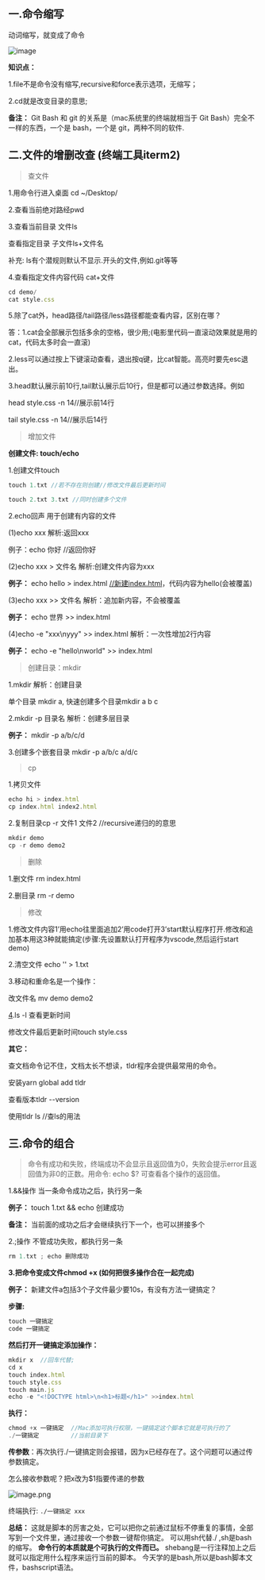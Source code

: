 ## **一.命令缩写**

动词缩写，就变成了命令

![image](https://upload-images.jianshu.io/upload_images/21487050-8980442a6672bb54.jpg?imageMogr2/auto-orient/strip%7CimageView2/2/w/1240)

**知识点：**

1.file不是命令没有缩写,recursive和force表示选项，无缩写；

2.cd就是改变目录的意思;

**备注：**
Git Bash 和 git 的关系是（mac系统里的终端就相当于 Git Bash）完全不一样的东西，一个是 bash，一个是 git，两种不同的软件.

## **二.文件的增删改查 (终端工具iterm2)**
> 查文件

1.用命令行进入桌面 cd ~/Desktop/

2.查看当前绝对路经pwd

3.查看当前目录 文件ls

查看指定目录 子文件ls+文件名

补充: ls有个潜规则默认不显示.开头的文件,例如.git等等

4.查看指定文件内容代码 cat+文件

```js
cd demo/
cat style.css
```

5.除了cat外，head路径/tail路径/less路径都能查看内容，区别在哪？

答：1.cat会全部展示包括多余的空格，很少用;(电影里代码一直滚动效果就是用的cat，代码太多时会一直滚)

2.less可以通过按上下键滚动查看，退出按q键，比cat智能。高亮时要先esc退出。

3.head默认展示前10行,tail默认展示后10行，但是都可以通过参数选择。例如

head style.css -n 14//展示前14行

tail style.css -n 14//展示后14行

> 增加文件

**创建文件: touch/echo**

1.创建文件touch
```js
touch 1.txt //若不存在则创建//修改文件最后更新时间

touch 2.txt 3.txt //同时创建多个文件
```
2.echo回声 用于创建有内容的文件

(1)echo xxx 解析:返回xxx

例子：echo 你好 //返回你好

(2)echo xxx > 文件名 解析:创建文件内容为xxx

**例子：**
echo hello > index.html [//新建index.html](https://link.zhihu.com/?target=https%3A//xn--index-gq2j210b.html/)，代码内容为hello(会被覆盖)

(3)echo xxx >> 文件名 解析：追加新内容，不会被覆盖

**例子：**
echo 世界 >> index.html

(4)echo -e "xxx\nyyy" >> index.html 解析：一次性增加2行内容

**例子：**
echo -e "hello\nworld" >> index.html

> 创建目录：mkdir

1.mkdir 解析：创建目录

单个目录 mkdir a, 快速创建多个目录mkdir a b c

2.mkdir -p 目录名 解析：创建多层目录

**例子：**
mkdir -p a/b/c/d

3.创建多个嵌套目录 mkdir -p a/b/c a/d/c

> cp

1.拷贝文件

```js
echo hi > index.html
cp index.html index2.html            
```

2.复制目录cp -r 文件1 文件2 //recursive递归的的意思

```js
mkdir demo
cp -r demo demo2  
```

> 删除

1.删文件 rm index.html

2.删目录 rm -r demo

> 修改

1.修改文件内容1’用echo往里面追加2’用code打开3’start默认程序打开.修改和追加基本用这3种就能搞定(步骤:先设置默认打开程序为vscode,然后运行start demo)

2.清空文件 echo '' > 1.txt

3.移动和重命名是一个操作：

改文件名 mv demo demo2

[4](https://link.zhihu.com/?target=http%3A//4.ls/).ls -l 查看更新时间

修改文件最后更新时间touch style.css

**其它：**

查文档命令记不住，文档太长不想读，tldr程序会提供最常用的命令。

安装yarn global add tldr

查看版本tldr --version

使用tldr ls //查ls的用法

## **三.命令的组合**

> 命令有成功和失败，终端成功不会显示且返回值为0，失败会提示error且返回值为非0的正数。用命令: echo $? 可查看各个操作的返回值。

1.&&操作 当一条命令成功之后，执行另一条

**例子：**
touch 1.txt && echo 创建成功

**备注：**
当前面的成功之后才会继续执行下一个，也可以拼接多个

2.;操作 不管成功失败，都执行另一条

```js
rm 1.txt ; echo 删除成功
```

**3.把命令变成文件chmod +x (如何把很多操作合在一起完成)**

**例子：**
新建文件a包括3个子文件最少要10s，有没有方法一键搞定？

**步骤:**

```js
touch 一键搞定
code 一键搞定
```

**然后打开一键搞定添加操作：**

```js
mkdir x  //回车代替;
cd x 
touch index.html
touch style.css
touch main.js
echo -e "<!DOCTYPE html>\n<h1>标题</h1>" >>index.html 
```

**执行：**

```js
chmod +x 一键搞定  //Mac添加可执行权限，一键搞定这个脚本它就是可执行的了    
./一键搞定         //当前目录下
```

**传参数**：再次执行./一键搞定则会报错，因为x已经存在了。这个问题可以通过传参数搞定。

怎么接收参数呢？把x改为$1指要传递的参数

![image.png](https://upload-images.jianshu.io/upload_images/21487050-1e0e1d761ee530b0.png?imageMogr2/auto-orient/strip%7CimageView2/2/w/1240)


终端执行: `./一键搞定 xxx`


**总结：**
这就是脚本的厉害之处，它可以把你之前通过鼠标不停重复的事情，全部写到一个文件里，通过接收一个参数一键帮你搞定。
可以用sh代替./ ,sh是bash的缩写。 **命令行的本质就是个可执行的文件而已。** 
shebang是一行注释加上之后就可以指定用什么程序来运行当前的脚本。
今天学的是bash,所以是bash脚本文件，bashscript语法。
